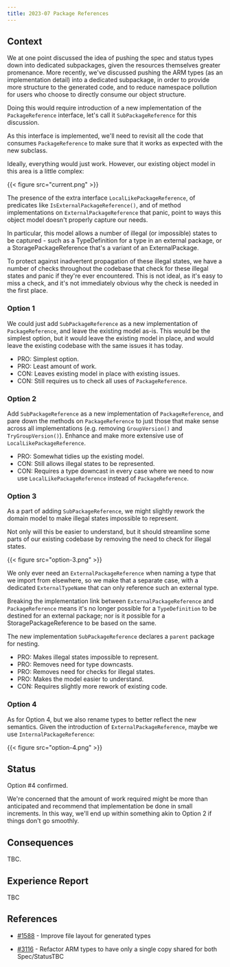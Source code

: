 ```yaml
---
title: 2023-07 Package References
---
```


## Context

We at one point discussed the idea of pushing the spec and status types down into dedicated subpackages, given the resources themselves greater promenance. More recently, we've discussed pushing the ARM types (as an implementation detail) into a dedicated subpackage, in order to provide more structure to the generated code, and to reduce namespace pollution for users who choose to directly consume our object structure.

Doing this would require introduction of a new implementation of the `PackageReference` interface, let's call it `SubPackageReference` for this discussion.

As this interface is implemented, we'll need to revisit all the code that consumes `PackageReference` to make sure that it works as expected with the new subclass.

Ideally, everything would just work. However, our existing object model in this area is a little complex:

{{< figure src="current.png" >}}

<!-- yuml.me class diagram

[<<interface>>;PackageReference]

[PackageReference]<>--[LocalPackageReference]
[PackageReference]<>--[StoragePackageReference]
[PackageReference]<>--[ExternalPackageReference]

[TypeName;Name string]--packageReference >[PackageReference]

[TypeDefinition]--name >[TypeName]
[TypeDefinition]--theType >[Type]

[Type]<>--[TypeName]

[<<interface>>;LocalLikePackageReference]<>--[LocalPackageReference]
[LocalLikePackageReference]<>--[StoragePackageReference]

[StoragePackageReference]-inner >[PackageReference]

-->

The presence of the extra interface `LocalLikePackageReference`, of predicates like `IsExternalPackageReference()`, and of method implementations on `ExternalPackageReference` that panic, point to ways this object model doesn't properly capture our needs.

In particular, this model allows a number of illegal (or impossible) states to be captured - such as a TypeDefinition for a type in an external package, or a StoragePackageReference that's a variant of an ExternalPackage. 

To protect against inadvertent propagation of these illegal states, we have a number of checks throughout the codebase that check for these illegal states and panic if they're ever encountered. This is not ideal, as it's easy to miss a check, and it's not immediately obvious why the check is needed in the first place.

### Option 1

We could just add `SubPackageReference` as a new implementation of `PackageReference`, and leave the existing model as-is. This would be the simplest option, but it would leave the existing model in place, and would leave the existing codebase with the same issues it has today.

* PRO: Simplest option.
* PRO: Least amount of work.
* CON: Leaves existing model in place with existing issues.
* CON: Still requires us to check all uses of `PackageReference`.

### Option 2

Add `SubPackageReference` as a new implementation of `PackageReference`, and pare down the methods on `PackageReference` to just those that make sense across all implementations (e.g. removing `GroupVersion()` and `TryGroupVersion()`). Enhance and make more extensive use of `LocalLikePackageReference`.

<!-- yuml.me class diagram

[<<interface>>;PackageReference]

[PackageReference]<>--[LocalPackageReference]
[PackageReference]<>--[StoragePackageReference]
[PackageReference]<>--[ExternalPackageReference]

[TypeName;Name string]--packageReference >[PackageReference]

[TypeDefinition]--name >[TypeName]
[TypeDefinition]--theType >[Type]

[<<interface>>;Type]
[Type]<>--[TypeName]

[<<interface>>;LocalLikePackageReference]<>--[LocalPackageReference]
[LocalLikePackageReference]<>--[StoragePackageReference]

[StoragePackageReference]-inner >[PackageReference]

[PackageReference]<>--[SubPackageReference]
[SubPackageReference]-parent >[PackageReference]
[LocalLikePackageReference]<>--[SubPackageReference]

-->

* PRO: Somewhat tidies up the existing model.
* CON: Still allows illegal states to be represented.
* CON: Requires a type downcast in every case where we need to now use `LocalLikePackageReference` instead of `PackageReference`.

### Option 3

As a part of adding `SubPackageReference`, we might slightly rework the domain model to make illegal states impossible to represent.

Not only will this be easier to understand, but it should streamline some parts of our existing codebase by removing the need to check for illegal states.

{{< figure src="option-3.png" >}}

<!-- yuml.me class diagram

[<<interface>>;PackageReference]
[PackageReference]<>--[LocalPackageReference]
[PackageReference]<>--[StoragePackageReference]
[PackageReference]<>--[SubPackageReference]

[TypeName;Name string]--packageReference >[PackageReference]

[TypeDefinition]--name >[TypeName]
[TypeDefinition]--theType >[Type]

[<<interface>>;Type]
[Type]<>--[TypeName]
[Type]<>--[ExternalTypeName]

[StoragePackageReference]-inner >[PackageReference]
[SubPackageReference]-parent >[PackageReference]

[ExternalTypeName;Name string]--packageReference >[ExternalPackageReference]

[<<interface>>;TypeNamer]
[TypeNamer]<>--[TypeName]
[TypeNamer]<>--[ExternalTypeName]

-->

We only ever need an `ExternalPackageReference` when naming a type that we import from elsewhere, so we make that a separate case, with a dedicated `ExternalTypeName` that can only reference such an external type.

Breaking the implementation link between `ExternalPackageReference` and `PackageReference` means it's no longer possible for a `TypeDefinition` to be destined for an external package; nor is it possible for a StoragePackageReference to be based on the same. 

The new implementation `SubPackageReference` declares a `parent` package for nesting.

* PRO: Makes illegal states impossible to represent.
* PRO: Removes need for type downcasts.
* PRO: Removes need for checks for illegal states.
* PRO: Makes the model easier to understand.
* CON: Requires slightly more rework of existing code.

### Option 4

As for Option 4, but we also rename types to better reflect the new semantics. Given the introduction of `ExternalPackageReference`, maybe we use `InternalPackageReference`:

{{< figure src="option-4.png" >}}

<!-- yuml.me class diagram

[<<interface>>;InternalPackageReference]
[InternalPackageReference]<>--[ResourcePackageReference]
[InternalPackageReference]<>--[StoragePackageReference]
[InternalPackageReference]<>--[SubPackageReference]
[InternalTypeName;Name string]--packageReference >[InternalPackageReference]
[TypeDefinition]--name >[InternalTypeName]
[TypeDefinition]--theType >[Type]

[<<interface>>;Type]
[Type]<>--[InternalTypeName]
[Type]<>--[ExternalTypeName]
[StoragePackageReference]-inner >[InternalPackageReference]
[SubPackageReference]-parent >[InternalPackageReference]
[ExternalTypeName;Name string]--packageReference >[ExternalPackageReference]

[<<interface>>;TypeName]
[TypeName]<>--[InternalTypeName]
[TypeName]<>--[ExternalTypeName]

-->


## Status

Option #4 confirmed.

We're concerned that the amount of work required might be more than anticipated and recommend that implementation be done in small increments. In this way, we'll end up within something akin to Option 2 if things don't go smoothly.

## Consequences

TBC.

## Experience Report

TBC

## References

* [#1588](https://github.com/Azure/azure-service-operator/issues/1588) - Improve file layout for generated types

* [#3116](https://github.com/Azure/azure-service-operator/issues/3116) - Refactor ARM types to have only a single copy shared for both Spec/StatusTBC

